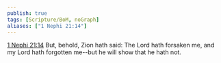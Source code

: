 ```yaml
---
publish: true
tags: [Scripture/BoM, noGraph]
aliases: ["1 Nephi 21:14"]
---
```

[1 Nephi 21:14](https://churchofjesuschrist.org/study/scriptures/bofm/1-ne/21?lang=eng&id=p14#p14) But, behold, Zion hath said: The Lord hath forsaken me, and my Lord hath forgotten me--but he will show that he hath not.
